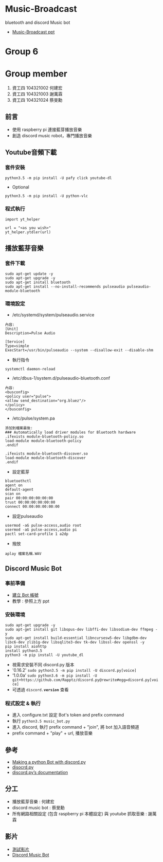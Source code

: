 # Music-Broadcast
bluetooth and discord Music bot
- [Music-Broadcast ppt](https://docs.google.com/presentation/d/1nwv5Nd4ezVqHHSsWhAWOu3u2sVftfk7g9xN1NgFk7Cg/edit?usp=sharing)

# Group 6

# Group member
1. 資工四 104321002 何建宏
2. 資工四 104321003 謝萬霖
3. 資工四 104321024 蔡旻勳

## 前言
- 使用 raspberry pi 連接藍芽播放音樂
- 創造 discord music robot，專門播放音樂 

## Youtube音頻下載
### 套件安裝
```
python3.5 -m pip install -U pafy click youtube-dl
```
- Optional
```
python3.5 -m pip install -U python-vlc
```
### 程式執行
```
import yt_helper

url = "<as you wish>"
yt_helper.ytdler(url)
```

## 播放藍芽音樂
### 套件下載
```
sudo apt-get update -y
sudo apt-get upgrade -y
sudo apt-get install bluetooth
sudo apt-get install --no-install-recommends pulseaudio pulseaudio-module-bluetooth
```
### 環境設定
 - /etc/systemd/system/pulseaudio.service
```
內容:
[Unit]  
Description=Pulse Audio  
  
[Service]  
Type=simple  
ExecStart=/usr/bin/pulseaudio --system --disallow-exit --disable-shm
```
- 執行指令
```
systemctl daemon-reload
```
- /etc/dbus-1/system.d/pulseaudio-bluetooth.conf
```
內容:
<busconfig>
<policy user="pulse">  
<allow send_destination="org.bluez"/>  
</policy>  
</busconfig> 
```
- /etc/pulse/system.pa
```
添加到檔案最後:
### Automatically load driver modules for Bluetooth hardware  
.ifexists module-bluetooth-policy.so  
load-module module-bluetooth-policy  
.endif  
 
.ifexists module-bluetooth-discover.so  
load-module module-bluetooth-discover  
.endif 
```
- 設定藍芽
```
bluetoothctl
agent on  
default-agent  
scan on  
pair 00:00:00:00:00:00
trust 00:00:00:00:00:00  
connect 00:00:00:00:00:00
```
- 設定pulseaudio
```
usermod -aG pulse-access,audio root
usermod -aG pulse-access,audio pi
pactl set-card-profile 1 a2dp
```
- 撥放
```
aplay 檔案名稱.WAV
```
## Discord Music Bot
### 事前準備
- [建立 Bot 帳號](https://discordapp.com/developers/applications/)
- 教學 : 參照上方 ppt
### 安裝環境
```sudo apt-get update -y
sudo apt-get upgrade -y
sudo apt-get install git libopus-dev libffi-dev libsodium-dev ffmpeg -y
sudo apt-get install build-essential libncursesw5-dev libgdbm-dev libc6-dev zlib1g-dev libsqlite3-dev tk-dev libssl-dev openssl -y
pip install aiohttp
install python3.5
python3 -m pip install -U youtube_dl
```
- 視需求安裝不同 discord.py 版本
- '0.16.2'
`sudo python3.5 -m pip install -U discord.py[voice]`
- ‘1.0.0a’
`sudo python3.6 -m pip install -U git+https://github.com/Rapptz/discord.py@rewrite#egg=discord.py[voice]`
- 可透過 <code>discord.__version__</code> 查看
### 程式設定 & 執行
- 進入 configure.txt 設定 Bot's token and prefix command
- 執行 `python3.5 music_bot.py`
- 進入 discord, 執行 prefix command + "join", 將 bot 加入語音頻道
- prefix command + "play" + url, 播放音樂

## 參考
- [Making a python Bot with discord.py](https://www.youtube.com/playlist?list=PLW3GfRiBCHOiEkjvQj0uaUB1Q-RckYnj9)
- [disocrd.py](https://github.com/Rapptz/discord.py)
- [discord.py’s documentation](https://discordpy.readthedocs.io/en/latest/)

## 分工
- 播放藍芽音樂 : 何建宏
- discord music bot : 蔡旻勳
- 所有網路相關設定 (包含 raspberry pi 本體設定) 與 youtube 抓取音樂 : 謝萬霖

## 影片
- [測試影片](https://www.youtube.com/watch?v=HARYLiyPiIk)
- [Discord Music Bot](https://youtu.be/Ewlr_iKJ3Eo)
